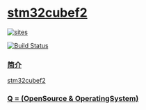 ﻿# [stm32cubef2](https://github.com/OS-Q/stm32cubef2)

[![sites](http://182.61.61.133/link/resources/OSQ.png)](http://www.OS-Q.com)

[![Build Status](https://github.com/OS-Q/stm32cubef2/workflows/stm32cubef2/badge.svg)](https://github.com/OS-Q/stm32cubef2/actions)

### [简介](https://github.com/OS-Q/stm32cubef2/wiki)

[stm32cubef2](https://github.com/OS-Q/stm32cubef2)

### [Q = (OpenSource & OperatingSystem) ](http://www.OS-Q.com)
